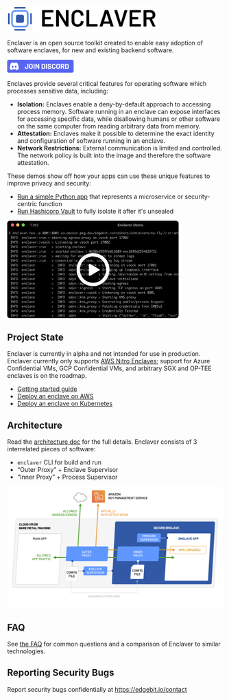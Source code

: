 <img src="docs/img/enclaver-logo-color.png" width="350" />

Enclaver is an open source toolkit created to enable easy adoption of software enclaves, for new and existing backend software.

<a href="https://discord.gg/a5CvXkNWYF"><img src="docs/img/edgebit-discord.svg" height="30" /></a>

Enclaves provide several critical features for operating software which processes sensitive data, including:

 - **Isolation:** Enclaves enable a deny-by-default approach to accessing process memory. Software running in an enclave can expose interfaces for accessing specific data, while disallowing humans or other software on the same computer from reading arbitrary data from memory.
 - **Attestation:** Enclaves make it possible to determine the exact identity and configuration of software running in an enclave.
 - **Network Restrictions:** External communication is limited and controlled. The network policy is built into the image and therefore the software attestation.

These demos show off how your apps can use these unique features to improve privacy and security:

 - [Run a simple Python app](docs/guide-app.md) that represents a microservice or security-centric function
 - [Run Hashicorp Vault](docs/guide-vault.md) to fully isolate it after it's unsealed

<a href="https://www.youtube.com/watch?v=nxSgRYten1o"><img src="docs/img/thumb-run.png" width="400" /></a>

## Project State

Enclaver is currently in alpha and not intended for use in production. Enclaver currently only supports [AWS Nitro Enclaves](https://aws.amazon.com/ec2/nitro/nitro-enclaves/); support for Azure Confidential VMs, GCP Confidential VMs, and arbitrary SGX and OP-TEE enclaves is on the roadmap.

 - [Getting started guide](docs/getting-started.md)
 - [Deploy an enclave on AWS](docs/deploy-aws.md)
 - [Deploy an enclave on Kubernetes](docs/deploy-kubernetes.md)

## Architecture

Read the [architecture doc](docs/architecture.md) for the full details. Enclaver consists of 3 interrelated pieces of software: 

 - `enclaver` CLI for build and run
 - “Outer Proxy” + Enclave Supervisor
 - “Inner Proxy” + Process Supervisor

<img src="docs/img/diagram-enclaver-components.svg" width="800" />

## FAQ

See [the FAQ](docs/faq.md) for common questions and a comparison of Enclaver to similar technologies.


## Reporting Security Bugs

Report security bugs confidentially at https://edgebit.io/contact

